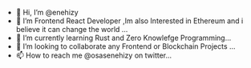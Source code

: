 - 👋 Hi, I’m @enehizy
- 👀 I’m Frontend React Developer ,Im also Interested in Ethereum and i believe it can change the world ...
- 🌱 I’m currently learning Rust and Zero Knowlefge Programming...
- 💞️ I’m looking to collaborate any Frontend or Blockchain Projects ...
- 📫 How to reach me @osasenehizy on twitter...

<!---
enehizy/enehizy is a ✨ special ✨ repository because its `README.md` (this file) appears on your GitHub profile.
You can click the Preview link to take a look at your changes.
--->
